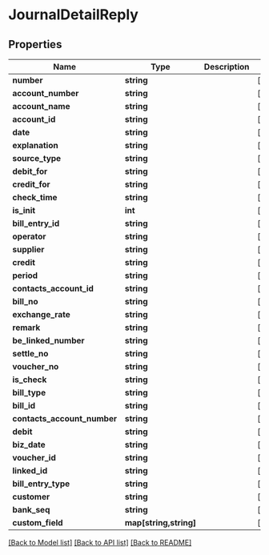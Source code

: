 # JournalDetailReply

## Properties
Name | Type | Description | Notes
------------ | ------------- | ------------- | -------------
**number** | **string** |  | [optional] 
**account_number** | **string** |  | [optional] 
**account_name** | **string** |  | [optional] 
**account_id** | **string** |  | [optional] 
**date** | **string** |  | [optional] 
**explanation** | **string** |  | [optional] 
**source_type** | **string** |  | [optional] 
**debit_for** | **string** |  | [optional] 
**credit_for** | **string** |  | [optional] 
**check_time** | **string** |  | [optional] 
**is_init** | **int** |  | [optional] 
**bill_entry_id** | **string** |  | [optional] 
**operator** | **string** |  | [optional] 
**supplier** | **string** |  | [optional] 
**credit** | **string** |  | [optional] 
**period** | **string** |  | [optional] 
**contacts_account_id** | **string** |  | [optional] 
**bill_no** | **string** |  | [optional] 
**exchange_rate** | **string** |  | [optional] 
**remark** | **string** |  | [optional] 
**be_linked_number** | **string** |  | [optional] 
**settle_no** | **string** |  | [optional] 
**voucher_no** | **string** |  | [optional] 
**is_check** | **string** |  | [optional] 
**bill_type** | **string** |  | [optional] 
**bill_id** | **string** |  | [optional] 
**contacts_account_number** | **string** |  | [optional] 
**debit** | **string** |  | [optional] 
**biz_date** | **string** |  | [optional] 
**voucher_id** | **string** |  | [optional] 
**linked_id** | **string** |  | [optional] 
**bill_entry_type** | **string** |  | [optional] 
**customer** | **string** |  | [optional] 
**bank_seq** | **string** |  | [optional] 
**custom_field** | **map[string,string]** |  | [optional] 

[[Back to Model list]](../README.md#documentation-for-models) [[Back to API list]](../README.md#documentation-for-api-endpoints) [[Back to README]](../README.md)


